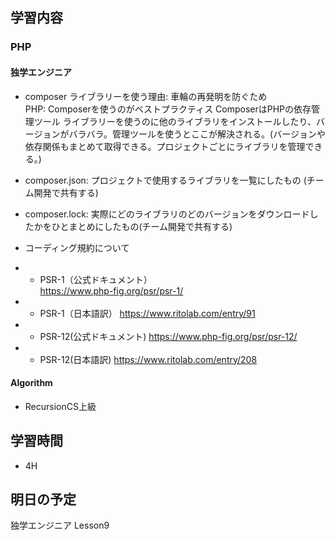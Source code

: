 ## 学習内容

### PHP
#### 独学エンジニア
- composer
ライブラリーを使う理由: 車輪の再発明を防ぐため  
PHP: Composerを使うのがベストプラクティス
ComposerはPHPの依存管理ツール
ライブラリーを使うのに他のライブラリをインストールしたり、バージョンがバラバラ。管理ツールを使うとここが解決される。(バージョンや依存関係もまとめて取得できる。プロジェクトごとにライブラリを管理できる。)

- composer.json: プロジェクトで使用するライブラリを一覧にしたもの (チーム開発で共有する)
- composer.lock: 実際にどのライブラリのどのバージョンをダウンロードしたかをひとまとめにしたもの(チーム開発で共有する)

- コーディング規約について
- - PSR-1（公式ドキュメント）  
https://www.php-fig.org/psr/psr-1/

- - PSR-1（日本語訳）
https://www.ritolab.com/entry/91

- - PSR-12(公式ドキュメント)
https://www.php-fig.org/psr/psr-12/

- - PSR-12(日本語訳)
https://www.ritolab.com/entry/208

#### Algorithm
- RecursionCS上級

## 学習時間
- 4H

## 明日の予定
独学エンジニア Lesson9
